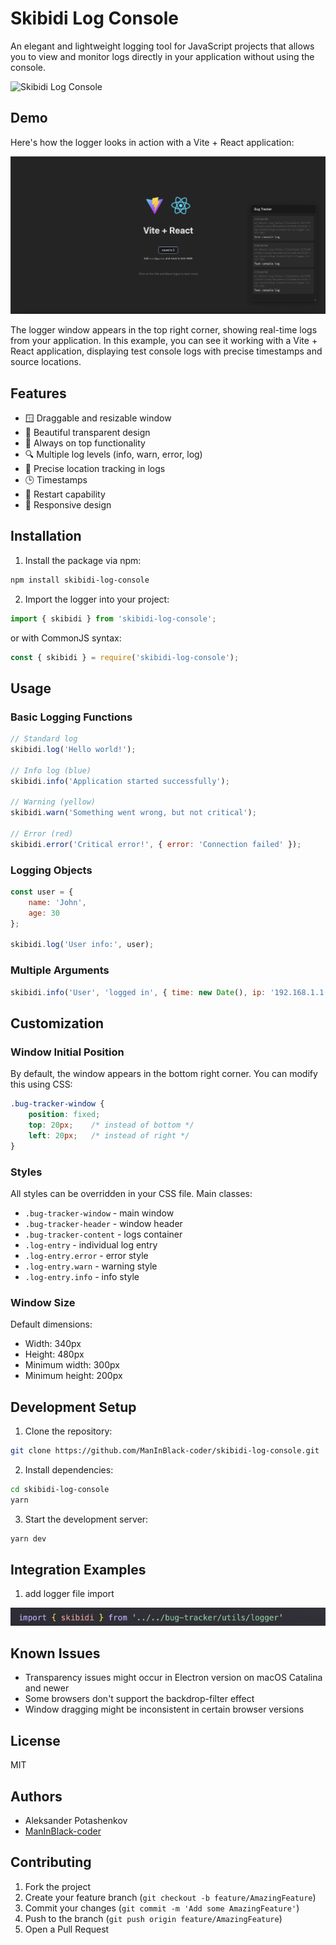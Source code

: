 # Skibidi Log Console

An elegant and lightweight logging tool for JavaScript projects that allows you to view and monitor logs directly in your application without using the console.

![Skibidi Log Console](screenshots/preview.png)

## Demo

Here's how the logger looks in action with a Vite + React application:

![Vite + React with Skibidi Log Console](screenshots/demo.png)

The logger window appears in the top right corner, showing real-time logs from your application. In this example, you can see it working with a Vite + React application, displaying test console logs with precise timestamps and source locations.

## Features

- 🪟 Draggable and resizable window
- 🎨 Beautiful transparent design
- 🎯 Always on top functionality
- 🔍 Multiple log levels (info, warn, error, log)
- 📍 Precise location tracking in logs
- 🕒 Timestamps
- 🔄 Restart capability
- 📱 Responsive design

## Installation

1. Install the package via npm:

```bash
npm install skibidi-log-console
```

2. Import the logger into your project:

```javascript
import { skibidi } from 'skibidi-log-console';
```

or with CommonJS syntax:

```javascript
const { skibidi } = require('skibidi-log-console');
```

## Usage

### Basic Logging Functions

```javascript
// Standard log
skibidi.log('Hello world!');

// Info log (blue)
skibidi.info('Application started successfully');

// Warning (yellow)
skibidi.warn('Something went wrong, but not critical');

// Error (red)
skibidi.error('Critical error!', { error: 'Connection failed' });
```

### Logging Objects

```javascript
const user = {
    name: 'John',
    age: 30
};

skibidi.log('User info:', user);
```

### Multiple Arguments

```javascript
skibidi.info('User', 'logged in', { time: new Date(), ip: '192.168.1.1' });
```

## Customization

### Window Initial Position

By default, the window appears in the bottom right corner. You can modify this using CSS:

```css
.bug-tracker-window {
    position: fixed;
    top: 20px;    /* instead of bottom */
    left: 20px;   /* instead of right */
}
```

### Styles

All styles can be overridden in your CSS file. Main classes:

- `.bug-tracker-window` - main window
- `.bug-tracker-header` - window header
- `.bug-tracker-content` - logs container
- `.log-entry` - individual log entry
- `.log-entry.error` - error style
- `.log-entry.warn` - warning style
- `.log-entry.info` - info style

### Window Size

Default dimensions:
- Width: 340px
- Height: 480px
- Minimum width: 300px
- Minimum height: 200px

## Development Setup

1. Clone the repository:
```bash
git clone https://github.com/ManInBlack-coder/skibidi-log-console.git
```

2. Install dependencies:
```bash
cd skibidi-log-console
yarn
```

3. Start the development server:
```bash
yarn dev
```


## Integration Examples

1. add logger file import 

![import](screenshots/import.png)






## Known Issues

- Transparency issues might occur in Electron version on macOS Catalina and newer
- Some browsers don't support the backdrop-filter effect
- Window dragging might be inconsistent in certain browser versions

## License

MIT

## Authors

- Aleksander Potashenkov
- [ManInBlack-coder](https://github.com/ManInBlack-coder)

## Contributing

1. Fork the project
2. Create your feature branch (`git checkout -b feature/AmazingFeature`)
3. Commit your changes (`git commit -m 'Add some AmazingFeature'`)
4. Push to the branch (`git push origin feature/AmazingFeature`)
5. Open a Pull Request

